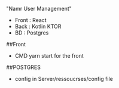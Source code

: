"Namr User Management" 

* Front : React
* Back : Kotlin KTOR 
* BD : Postgres

##Front
- CMD yarn start for the front



##POSTGRES
- config in Server/ressoucrses/config file


